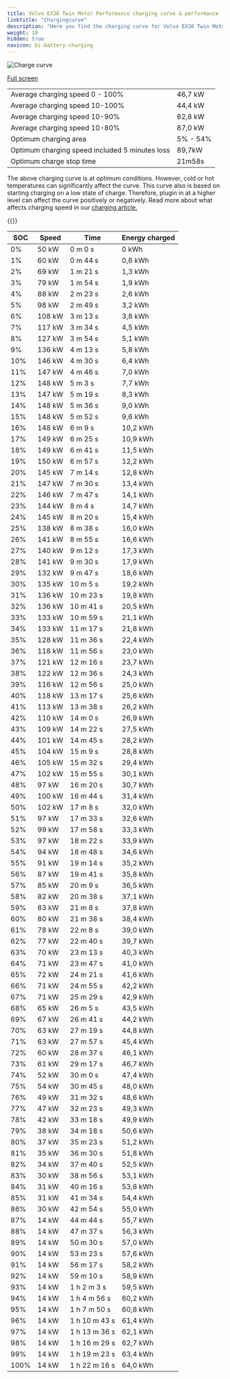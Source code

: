 ```yaml
---
title: Volvo EX30 Twin Motor Performance charging curve & performance
linktitle: "Chargingcurve"
description: "Here you find the charging curve for Volvo EX30 Twin Motor Performance. "
weight: 10
hidden: true
navicon: bi-battery-charging
---
```

<!-- markdownlint-disable MD033 -->
<img src="../chargingcurve.svg" alt="Charge curve" class="img-fluid">

[Full screen](../chargingcurve.svg)


<table class="table table-striped">
<tbody>
<tr>
<td>Average charging speed 0 - 100% </td><td>46,7 kW</td>
</tr>
<tr>
<td>Average charging speed 10-100%</td><td>44,4 kW</td>
</tr>
<tr>
<td>Average charging speed 10-90%</td><td>62,8 kW</td>
</tr>
<tr>
<td>Average charging speed 10-80%</td><td>87,0 kW</td>
</tr>
<tr>
<td>Optimum charging area</td><td>5% - 54%</td>
</tr>
<tr>
<td>Optimum charging speed included 5 minutes loss</td><td>89,7kW</td>
</tr>
<tr>
<td>Optimum charge stop time</td><td>21m58s</td>
</tr>
</tbody>
</table>


The above charging curve is at optimum conditions. However, cold or hot temperatures can significantly affect the curve. This curve also is based on starting charging on a low state of charge. Therefore, plugin in at a higher level can affect the curve positively or negatively. Read more about what affects charging speed in our [charging article.](../../../../../technology/battery/charging/) 


{{<evkxdisplayaddarticle />}}
<table class="table table-striped">
<thead>
<tr><th>SOC</th><th>Speed</th><th>Time</th><th>Energy charged</th></tr>
</thead>
<tbody>
<tr>
<td>0%</td><td>50 kW</td><td> 0 m 0 s </td><td>0 kWh </td>
</tr>
<tr>
<td>1%</td><td>60 kW</td><td> 0 m 44 s </td><td>0,6 kWh </td>
</tr>
<tr>
<td>2%</td><td>69 kW</td><td> 1 m 21 s </td><td>1,3 kWh </td>
</tr>
<tr>
<td>3%</td><td>79 kW</td><td> 1 m 54 s </td><td>1,9 kWh </td>
</tr>
<tr>
<td>4%</td><td>88 kW</td><td> 2 m 23 s </td><td>2,6 kWh </td>
</tr>
<tr>
<td>5%</td><td>98 kW</td><td> 2 m 49 s </td><td>3,2 kWh </td>
</tr>
<tr>
<td>6%</td><td>108 kW</td><td> 3 m 13 s </td><td>3,8 kWh </td>
</tr>
<tr>
<td>7%</td><td>117 kW</td><td> 3 m 34 s </td><td>4,5 kWh </td>
</tr>
<tr>
<td>8%</td><td>127 kW</td><td> 3 m 54 s </td><td>5,1 kWh </td>
</tr>
<tr>
<td>9%</td><td>136 kW</td><td> 4 m 13 s </td><td>5,8 kWh </td>
</tr>
<tr>
<td>10%</td><td>146 kW</td><td> 4 m 30 s </td><td>6,4 kWh </td>
</tr>
<tr>
<td>11%</td><td>147 kW</td><td> 4 m 46 s </td><td>7,0 kWh </td>
</tr>
<tr>
<td>12%</td><td>148 kW</td><td> 5 m 3 s </td><td>7,7 kWh </td>
</tr>
<tr>
<td>13%</td><td>147 kW</td><td> 5 m 19 s </td><td>8,3 kWh </td>
</tr>
<tr>
<td>14%</td><td>148 kW</td><td> 5 m 36 s </td><td>9,0 kWh </td>
</tr>
<tr>
<td>15%</td><td>148 kW</td><td> 5 m 52 s </td><td>9,6 kWh </td>
</tr>
<tr>
<td>16%</td><td>148 kW</td><td> 6 m 9 s </td><td>10,2 kWh </td>
</tr>
<tr>
<td>17%</td><td>149 kW</td><td> 6 m 25 s </td><td>10,9 kWh </td>
</tr>
<tr>
<td>18%</td><td>149 kW</td><td> 6 m 41 s </td><td>11,5 kWh </td>
</tr>
<tr>
<td>19%</td><td>150 kW</td><td> 6 m 57 s </td><td>12,2 kWh </td>
</tr>
<tr>
<td>20%</td><td>145 kW</td><td> 7 m 14 s </td><td>12,8 kWh </td>
</tr>
<tr>
<td>21%</td><td>147 kW</td><td> 7 m 30 s </td><td>13,4 kWh </td>
</tr>
<tr>
<td>22%</td><td>146 kW</td><td> 7 m 47 s </td><td>14,1 kWh </td>
</tr>
<tr>
<td>23%</td><td>144 kW</td><td> 8 m 4 s </td><td>14,7 kWh </td>
</tr>
<tr>
<td>24%</td><td>145 kW</td><td> 8 m 20 s </td><td>15,4 kWh </td>
</tr>
<tr>
<td>25%</td><td>138 kW</td><td> 8 m 38 s </td><td>16,0 kWh </td>
</tr>
<tr>
<td>26%</td><td>141 kW</td><td> 8 m 55 s </td><td>16,6 kWh </td>
</tr>
<tr>
<td>27%</td><td>140 kW</td><td> 9 m 12 s </td><td>17,3 kWh </td>
</tr>
<tr>
<td>28%</td><td>141 kW</td><td> 9 m 30 s </td><td>17,9 kWh </td>
</tr>
<tr>
<td>29%</td><td>132 kW</td><td> 9 m 47 s </td><td>18,6 kWh </td>
</tr>
<tr>
<td>30%</td><td>135 kW</td><td> 10 m 5 s </td><td>19,2 kWh </td>
</tr>
<tr>
<td>31%</td><td>136 kW</td><td> 10 m 23 s </td><td>19,8 kWh </td>
</tr>
<tr>
<td>32%</td><td>136 kW</td><td> 10 m 41 s </td><td>20,5 kWh </td>
</tr>
<tr>
<td>33%</td><td>133 kW</td><td> 10 m 59 s </td><td>21,1 kWh </td>
</tr>
<tr>
<td>34%</td><td>133 kW</td><td> 11 m 17 s </td><td>21,8 kWh </td>
</tr>
<tr>
<td>35%</td><td>128 kW</td><td> 11 m 36 s </td><td>22,4 kWh </td>
</tr>
<tr>
<td>36%</td><td>118 kW</td><td> 11 m 56 s </td><td>23,0 kWh </td>
</tr>
<tr>
<td>37%</td><td>121 kW</td><td> 12 m 16 s </td><td>23,7 kWh </td>
</tr>
<tr>
<td>38%</td><td>122 kW</td><td> 12 m 36 s </td><td>24,3 kWh </td>
</tr>
<tr>
<td>39%</td><td>116 kW</td><td> 12 m 56 s </td><td>25,0 kWh </td>
</tr>
<tr>
<td>40%</td><td>118 kW</td><td> 13 m 17 s </td><td>25,6 kWh </td>
</tr>
<tr>
<td>41%</td><td>113 kW</td><td> 13 m 38 s </td><td>26,2 kWh </td>
</tr>
<tr>
<td>42%</td><td>110 kW</td><td> 14 m 0 s </td><td>26,9 kWh </td>
</tr>
<tr>
<td>43%</td><td>109 kW</td><td> 14 m 22 s </td><td>27,5 kWh </td>
</tr>
<tr>
<td>44%</td><td>101 kW</td><td> 14 m 45 s </td><td>28,2 kWh </td>
</tr>
<tr>
<td>45%</td><td>104 kW</td><td> 15 m 9 s </td><td>28,8 kWh </td>
</tr>
<tr>
<td>46%</td><td>105 kW</td><td> 15 m 32 s </td><td>29,4 kWh </td>
</tr>
<tr>
<td>47%</td><td>102 kW</td><td> 15 m 55 s </td><td>30,1 kWh </td>
</tr>
<tr>
<td>48%</td><td>97 kW</td><td> 16 m 20 s </td><td>30,7 kWh </td>
</tr>
<tr>
<td>49%</td><td>100 kW</td><td> 16 m 44 s </td><td>31,4 kWh </td>
</tr>
<tr>
<td>50%</td><td>102 kW</td><td> 17 m 8 s </td><td>32,0 kWh </td>
</tr>
<tr>
<td>51%</td><td>97 kW</td><td> 17 m 33 s </td><td>32,6 kWh </td>
</tr>
<tr>
<td>52%</td><td>99 kW</td><td> 17 m 58 s </td><td>33,3 kWh </td>
</tr>
<tr>
<td>53%</td><td>97 kW</td><td> 18 m 22 s </td><td>33,9 kWh </td>
</tr>
<tr>
<td>54%</td><td>94 kW</td><td> 18 m 48 s </td><td>34,6 kWh </td>
</tr>
<tr>
<td>55%</td><td>91 kW</td><td> 19 m 14 s </td><td>35,2 kWh </td>
</tr>
<tr>
<td>56%</td><td>87 kW</td><td> 19 m 41 s </td><td>35,8 kWh </td>
</tr>
<tr>
<td>57%</td><td>85 kW</td><td> 20 m 9 s </td><td>36,5 kWh </td>
</tr>
<tr>
<td>58%</td><td>82 kW</td><td> 20 m 38 s </td><td>37,1 kWh </td>
</tr>
<tr>
<td>59%</td><td>83 kW</td><td> 21 m 8 s </td><td>37,8 kWh </td>
</tr>
<tr>
<td>60%</td><td>80 kW</td><td> 21 m 38 s </td><td>38,4 kWh </td>
</tr>
<tr>
<td>61%</td><td>78 kW</td><td> 22 m 8 s </td><td>39,0 kWh </td>
</tr>
<tr>
<td>62%</td><td>77 kW</td><td> 22 m 40 s </td><td>39,7 kWh </td>
</tr>
<tr>
<td>63%</td><td>70 kW</td><td> 23 m 13 s </td><td>40,3 kWh </td>
</tr>
<tr>
<td>64%</td><td>71 kW</td><td> 23 m 47 s </td><td>41,0 kWh </td>
</tr>
<tr>
<td>65%</td><td>72 kW</td><td> 24 m 21 s </td><td>41,6 kWh </td>
</tr>
<tr>
<td>66%</td><td>71 kW</td><td> 24 m 55 s </td><td>42,2 kWh </td>
</tr>
<tr>
<td>67%</td><td>71 kW</td><td> 25 m 29 s </td><td>42,9 kWh </td>
</tr>
<tr>
<td>68%</td><td>65 kW</td><td> 26 m 5 s </td><td>43,5 kWh </td>
</tr>
<tr>
<td>69%</td><td>67 kW</td><td> 26 m 41 s </td><td>44,2 kWh </td>
</tr>
<tr>
<td>70%</td><td>63 kW</td><td> 27 m 19 s </td><td>44,8 kWh </td>
</tr>
<tr>
<td>71%</td><td>63 kW</td><td> 27 m 57 s </td><td>45,4 kWh </td>
</tr>
<tr>
<td>72%</td><td>60 kW</td><td> 28 m 37 s </td><td>46,1 kWh </td>
</tr>
<tr>
<td>73%</td><td>61 kW</td><td> 29 m 17 s </td><td>46,7 kWh </td>
</tr>
<tr>
<td>74%</td><td>52 kW</td><td> 30 m 0 s </td><td>47,4 kWh </td>
</tr>
<tr>
<td>75%</td><td>54 kW</td><td> 30 m 45 s </td><td>48,0 kWh </td>
</tr>
<tr>
<td>76%</td><td>49 kW</td><td> 31 m 32 s </td><td>48,6 kWh </td>
</tr>
<tr>
<td>77%</td><td>47 kW</td><td> 32 m 23 s </td><td>49,3 kWh </td>
</tr>
<tr>
<td>78%</td><td>42 kW</td><td> 33 m 18 s </td><td>49,9 kWh </td>
</tr>
<tr>
<td>79%</td><td>38 kW</td><td> 34 m 18 s </td><td>50,6 kWh </td>
</tr>
<tr>
<td>80%</td><td>37 kW</td><td> 35 m 23 s </td><td>51,2 kWh </td>
</tr>
<tr>
<td>81%</td><td>35 kW</td><td> 36 m 30 s </td><td>51,8 kWh </td>
</tr>
<tr>
<td>82%</td><td>34 kW</td><td> 37 m 40 s </td><td>52,5 kWh </td>
</tr>
<tr>
<td>83%</td><td>30 kW</td><td> 38 m 56 s </td><td>53,1 kWh </td>
</tr>
<tr>
<td>84%</td><td>31 kW</td><td> 40 m 16 s </td><td>53,8 kWh </td>
</tr>
<tr>
<td>85%</td><td>31 kW</td><td> 41 m 34 s </td><td>54,4 kWh </td>
</tr>
<tr>
<td>86%</td><td>30 kW</td><td> 42 m 54 s </td><td>55,0 kWh </td>
</tr>
<tr>
<td>87%</td><td>14 kW</td><td> 44 m 44 s </td><td>55,7 kWh </td>
</tr>
<tr>
<td>88%</td><td>14 kW</td><td> 47 m 37 s </td><td>56,3 kWh </td>
</tr>
<tr>
<td>89%</td><td>14 kW</td><td> 50 m 30 s </td><td>57,0 kWh </td>
</tr>
<tr>
<td>90%</td><td>14 kW</td><td> 53 m 23 s </td><td>57,6 kWh </td>
</tr>
<tr>
<td>91%</td><td>14 kW</td><td> 56 m 17 s </td><td>58,2 kWh </td>
</tr>
<tr>
<td>92%</td><td>14 kW</td><td> 59 m 10 s </td><td>58,9 kWh </td>
</tr>
<tr>
<td>93%</td><td>14 kW</td><td>1 h 2 m 3 s </td><td>59,5 kWh </td>
</tr>
<tr>
<td>94%</td><td>14 kW</td><td>1 h 4 m 56 s </td><td>60,2 kWh </td>
</tr>
<tr>
<td>95%</td><td>14 kW</td><td>1 h 7 m 50 s </td><td>60,8 kWh </td>
</tr>
<tr>
<td>96%</td><td>14 kW</td><td>1 h 10 m 43 s </td><td>61,4 kWh </td>
</tr>
<tr>
<td>97%</td><td>14 kW</td><td>1 h 13 m 36 s </td><td>62,1 kWh </td>
</tr>
<tr>
<td>98%</td><td>14 kW</td><td>1 h 16 m 29 s </td><td>62,7 kWh </td>
</tr>
<tr>
<td>99%</td><td>14 kW</td><td>1 h 19 m 23 s </td><td>63,4 kWh </td>
</tr>
<tr>
<td>100%</td><td>14 kW</td><td>1 h 22 m 16 s </td><td>64,0 kWh </td>
</tr>
</tbody>
</table>

